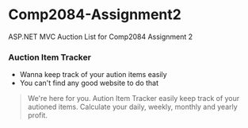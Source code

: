# Comp2084-Assignment2
ASP.NET MVC Auction List for Comp2084 Assignment 2

### Auction Item Tracker
- Wanna keep track of your aution items easily
- You can't find any good website to do that

> We're here for you. Aution Item Tracker easily keep track of your autioned items. Calculate your daily, weekly, monthly and yearly profit.

